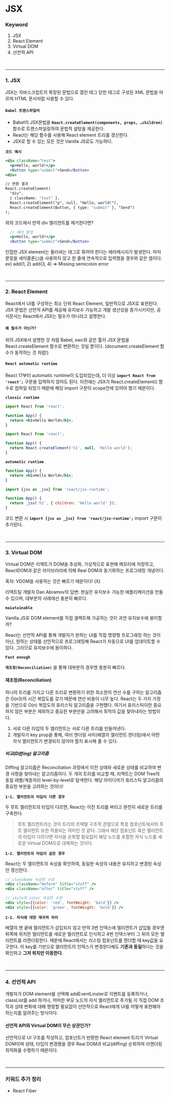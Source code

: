 # JSX

### Keyword

1. JSX
2. React Element
3. Virtual DOM
4. 선언적 API

<br />

---

### 1. JSX

JSX는 자바스크립트의 확장된 문법으로 열린 태그 닫힌 태그로 구성된 XML 문법을 따르며 HTML 문서처럼 사용할 수 있다.

#### `Babel 트랜스파일러`

- Babel이 JSX문법을 **`React.createElement(components, props, …children)`** 함수로 트랜스파일링하여 문법적 설탕을 제공한다.
- React는 해당 함수를 사용해 React element 트리를 갱신한다.
- JSX로 할 수 있는 모든 것은 Vanilla JS로도 가능하다.

**`코드 예시`**

```jsx
<div className="test">
  <p>Hello, world!</p>
  <Button type="submit">Send</Button>
<div>

// 변환 결과
React.createElement(
  "div",
  { className: "test" },
  React.createElement("p", null, "Hello, world!"),
  React.createElement(Button, { type: "submit" }, "Send")
);
```

위의 코드에서 만약 div 엘리먼트를 제거한다면?

```jsx
  // 에러 발생
  <p>Hello, world!</p>
  <Button type="submit">Send</Button>
```

인접한 JSX element는 둘러싸는 태그로 묶어야 한다는 에러메시지가 발생한다.
마치 문장을 세미콜론(;)을 사용하지 않고 한 줄에 연속적으로 입력했을 경우와 같은 셈이다.
ex) add(1, 2) add(3, 4) => Missing semicolon error  

<br/>

---

### 2. React Element

React에서 UI를 구성하는 최소 단위 React Element, 일반적으로 JSX로 표현된다.
JSX 문법은 선언적 API를 제공해 유지보수 가능하고 개발 생산성을 증가시키지만, 공식문서는 React에서 JSX는 필수가 아니라고 설명한다.

#### `왜 필수가 아닌가?`

위의 JSX에서 설명한 것 처럼 Babel, swc와 같은 툴이 JSX 문법을 React.createElement 함수로 변환하는 것일 뿐이다.
(document.createElement 함수가 동작하는 것 처럼!)

#### `React automatic runtime`

React 17부터 automatic runtime이 도입되었는데, 더 이상 **`import React from 'react';`** 구문을 입력하지 않아도 된다. 이전에는 JSX가 React.createElement() 함수로 컴파일 되었기 때문에 해당 import 구문이 scope안에 있어야 했기 때문이다.

**`classic runtime`**

```jsx
import React from 'react';

function App() {
  return <h1>Hello World</h1>;
}

import React from 'react';

function App() {
  return React.createElement('h1', null, 'Hello world');
}
```

**`automatic runtime`**

```jsx
function App() {
  return <h1>Hello World</h1>;
}

import {jsx as _jsx} from 'react/jsx-runtime';

function App() {
  return _jsx('h1', { children: 'Hello world' });
}
```

코드 변환 시 **`import {jsx as _jsx} from 'react/jsx-runtime';`** import 구문이 추가된다.

<br/>

---

### 3. Virtual DOM

Virtual DOM은 리액트가 DOM을 추상화, 가상적으로 표현해 메모리에 저장하고, ReactDOM과 같은 라이브러리에 의해 Real DOM과 동기화하는 프로그래밍 개념이다.

혹자: VDOM을 사용하는 것은 빠르기 때문이다! (X)

리액트팀 개발자 Dan Abramov의 답변:
현실은 유지보수 가능한 애플리케이션을 만들 수 있으며, 대부분의 사례에선 충분히 빠르다.

**`maiatainable`**

Vanilla JS로 DOM element를 직접 셀렉트해 가공하는 것이 과연 유지보수에 용이할까?

React는 선언적 API를 통해 개발자가 원하는 UI를 직접 명령형 프로그래밍 하는 것이 아닌, 원하는 상태를 선언적으로 프로그래밍해 React가 자동으로 UI를 업데이트할 수 있다. 그러므로 유지보수에 용이하다.

**`Fast enough`**

**`재조정(Reconciliation)`** 을 통해 대부분의 경우엔 충분히 빠르다.

#### 재조정(Reconciliation)

하나의 트리를 가지고 다른 트리로 변환하기 위한 최소한의 연산 수를 구하는 알고리즘은 O(n3)의 시간 복잡도를 갖기 때문에 연산 비용이 너무 높다. React는 두 가지 가정을 기반으로 O(n) 복잡도의 휴리스틱 알고리즘을 구현했다.
여기서 휴리스틱이란 중요하지 않은 부분은 제외하고 중요한 부분만을 고려해서 최적의 값을 찾아내자는 방법이다.

1. 서로 다른 타입의 두 엘리먼트는 서로 다른 트리를 만들어낸다.
2. 개발자가 key prop을 통해, 여러 렌더링 사이(배열의 엘리먼트 렌더링)에서 어떤 자식 엘리먼트가 변경되지 않아야 할지 표시해 줄 수 있다.

##### 비교(Diffing) 알고리즘

Diffing 알고리즘은 Reconciliation 과정에서 이전 상태와 새로운 상태를 비교하여 변경 사항을 찾아내는 알고리즘이다.
두 개의 트리를 비교할 때, 리액트는 DOM Tree의 동일 레벨/계층끼리 level-by-level로 탐색한다.
해당 아이디어가 휴리스틱 알고리즘의 중요한 부분을 고려하는 것이다!

**`1-1. 엘리먼트의 타입이 다른 경우`**

두 루트 엘리먼트의 타입이 다르면, React는 이전 트리를 버리고 완전히 새로운 트리를 구축한다.

> 루트 엘리먼트라는 것이 트리의 프렉탈 구조적 관점으로 특정 컴포넌트에서의 루트 엘리먼트 또한 적용되는 의미인 것 같다. 그래서 해당 컴포넌트 혹은 엘리먼트의 타입이 다르다면 자식을 순회할 필요없이 해당 노드를 포함한 자식 노드를 새로운 Virtual DOM으로 대체하는 것이다.

**`1-2. 엘리먼트의 타입이 같은 경우`**

React는 두 엘리먼트의 속성을 확인하여, 동일한 속성의 내용은 유지하고 
변경된 속성만 갱신한다.

```jsx
// className 속성만 수정
<div className="before" title="stuff" />
<div className="after" title="stuff" />

// style의 color 속성만 수정 
<div style={{color: 'red', fontWeight: 'bold'}} />
<div style={{color: 'green', fontWeight: 'bold'}} />
```

**`2-1. 자식에 대한 재귀적 처리`**

배열의 맨 끝에 엘리먼트가 삽입되지 않고 만약 3번 인덱스에 엘리먼트가 삽입될 경우엔 뒤쪽에 위치한 엘리먼트를 새로운 엘리먼트로 인식하고 4번 인덱스부터 그 뒤의 모든 엘리먼트를 리렌더링한다. 때문에 React에서는 리스팅 컴포넌트를 렌더할 때 key값을 요구한다. 이 key를 기반으로 엘리먼트의 인덱스가 변경된다해도 **기존과 동일**하다는 것을 확인하고 **그저 위치만 이동한다.**

<br/>

---

### 4. 선언적 API

개발자가 DOM element를 선택해 addEventLinster로 이벤트를 등록하거나, classList를 add 하거나, 어떠한 부모 노드의 자식 엘리먼트로 추가될 지 직접 DOM 조작과 상태 변화에 대해 명령할 필요없이 선언적으로 React에게 UI를 어떻게 표현해야 하는지를 알려주는 방식이다.

#### 선언적 API와 Virtual DOM이 무슨 상관인가?

선언적으로 UI 구조를 작성하고, 컴포넌트가 반환한 React element 트리가 Virtual DOM이며 상태, 타입이 변경됐을 경우 Real DOM과 비교(diffing) 순회하여 리렌더링 최적화를 수행하기 때문이다.

<br />

---

### 키워드 추가 정리

- React Fiber
